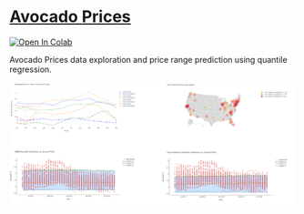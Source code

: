 # [Avocado Prices](https://www.kaggle.com/neuromusic/avocado-prices)
[![Open In Colab](https://colab.research.google.com/assets/colab-badge.svg)](https://colab.research.google.com/drive/1w_9WX7mxQKYWWpkFez7YX135egzp4Mst?usp=sharing)

Avocado Prices data exploration and price range prediction using quantile regression.

![](https://raw.githubusercontent.com/AsalJalilvand/kaggle/master/images/avocado_prices.PNG?token=APJ4QBZGO2ICOHNACVPSXMK74KUKE)
